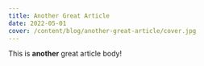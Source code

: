 ```yaml
---
title: Another Great Article
date: 2022-05-01
cover: /content/blog/another-great-article/cover.jpg
---
```


This is **another** great article body!